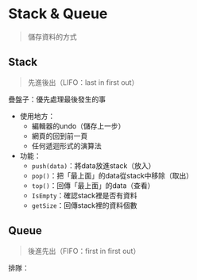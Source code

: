 
# Stack & Queue
 > 儲存資料的方式
 
 ## Stack
  > 先進後出（LIFO：last in first out）
  
  疊盤子：優先處理最後發生的事
  - 使用地方：
    - 編輯器的undo（儲存上一步）
    - 網頁的回到前一頁
    - 任何遞迴形式的演算法
  - 功能：
    - `push(data)`：將data放進stack（放入）
    - `pop()`：把「最上面」的data從stack中移除（取出）
    - `top()`：回傳「最上面」的data（查看）
    - `IsEmpty`：確認stack裡是否有資料
    - `getSize`：回傳stack裡的資料個數
  
 ## Queue
  > 後進先出（FIFO：first in first out）
  
  排隊：
